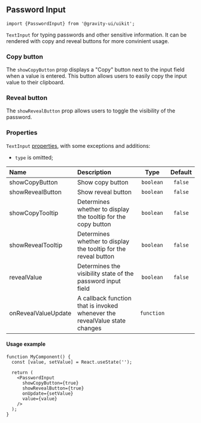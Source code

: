 <!--GITHUB_BLOCK-->

## Password Input

<!--/GITHUB_BLOCK-->

```tsx
import {PasswordInput} from '@gravity-ui/uikit';
```

`TextInput` for typing passwords and other sensitive information. It can be rendered with copy and reveal buttons for more convinient usage.

### Copy button

The `showCopyButton` prop displays a "Copy" button next to the input field when a value is entered. This button allows users to easily copy the input value to their clipboard.

<!--LANDING_BLOCK
<ExampleBlock
    code={` <PasswordInput showCopyButton={true} /> `}
>
  <UIKit.PasswordInput showRevealButton={true}  />
</ExampleBlock>
LANDING_BLOCK-->

### Reveal button

The `showRevealButton` prop allows users to toggle the visibility of the password.

<!--LANDING_BLOCK
<ExampleBlock
    code={` <PasswordInput showRevealButton={true} /> `}
>
  <UIKit.PasswordInput showRevealButton={true}  />
</ExampleBlock>
LANDING_BLOCK-->

### Properties

`TextInput` [properties](https://github.com/gravity-ui/uikit/blob/main/src/components/controls/TextInput/README.md#properties), with some exceptions and additions:

- `type` is omitted;

| Name                | Description                                                                |    Type    | Default |
| :------------------ | :------------------------------------------------------------------------- | :--------: | :-----: |
| showCopyButton      | Show copy button                                                           | `boolean`  | `false` |
| showRevealButton    | Show reveal button                                                         | `boolean`  | `false` |
| showCopyTooltip     | Determines whether to display the tooltip for the copy button              | `boolean`  | `false` |
| showRevealTooltip   | Determines whether to display the tooltip for the reveal button            | `boolean`  | `false` |
| revealValue         | Determines the visibility state of the password input field                | `boolean`  | `false` |
| onRevealValueUpdate | A callback function that is invoked whenever the revealValue state changes | `function` |         |

<!--GITHUB_BLOCK-->

#### Usage example

```tsx
function MyComponent() {
  const [value, setValue] = React.useState('');

  return (
    <PasswordInput
      showCopyButton={true}
      showRevealButton={true}
      onUpdate={setValue}
      value={value}
    />
  );
}
```

<!--GITHUB_BLOCK-->
